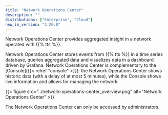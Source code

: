 ```yaml
---
title: "Network Operations Center"
description: ""
distributions: ["Enterprise", "Cloud"]
new_in_version: "3.20.0"
---
```


Network Operations Center provides aggregated insight in a network operated with {{% tts %}}.

<!-- more -->

Network Operations Center stores events from {{% tts %}} in a time series database, queries aggregated data and visualizes data in a dashboard driven by Grafana. Network Operations Center is complementary to the [Console]({{< relref "console" >}}): the Network Operations Center shows historic data (with a delay of at most 5 minutes), while the Console shows live information and allows for managing the network.

{{< figure src="../network-operations-center_overview.png" alt="Network Operations Center" >}}

The Network Operations Center can only be accessed by administrators.
